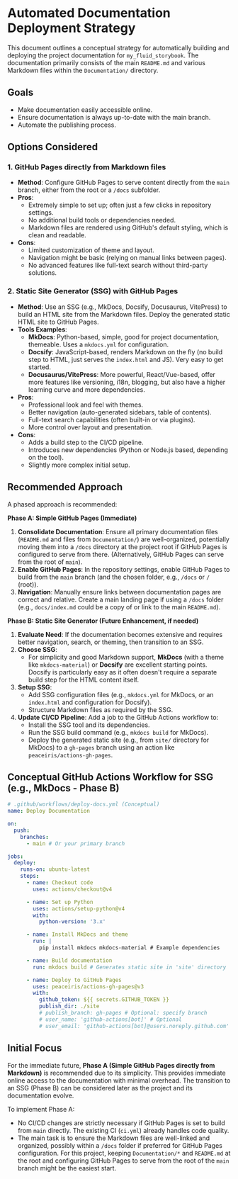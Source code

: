 # Automated Documentation Deployment Strategy

This document outlines a conceptual strategy for automatically building and deploying the project documentation for `my_fluid_storybook`. The documentation primarily consists of the main `README.md` and various Markdown files within the `Documentation/` directory.

## Goals

-   Make documentation easily accessible online.
-   Ensure documentation is always up-to-date with the main branch.
-   Automate the publishing process.

## Options Considered

### 1. GitHub Pages directly from Markdown files
-   **Method**: Configure GitHub Pages to serve content directly from the `main` branch, either from the root or a `/docs` subfolder.
-   **Pros**:
    -   Extremely simple to set up; often just a few clicks in repository settings.
    -   No additional build tools or dependencies needed.
    -   Markdown files are rendered using GitHub's default styling, which is clean and readable.
-   **Cons**:
    -   Limited customization of theme and layout.
    -   Navigation might be basic (relying on manual links between pages).
    -   No advanced features like full-text search without third-party solutions.

### 2. Static Site Generator (SSG) with GitHub Pages
-   **Method**: Use an SSG (e.g., MkDocs, Docsify, Docusaurus, VitePress) to build an HTML site from the Markdown files. Deploy the generated static HTML site to GitHub Pages.
-   **Tools Examples**:
    -   **MkDocs**: Python-based, simple, good for project documentation, themeable. Uses a `mkdocs.yml` for configuration.
    -   **Docsify**: JavaScript-based, renders Markdown on the fly (no build step to HTML, just serves the `index.html` and JS). Very easy to get started.
    -   **Docusaurus/VitePress**: More powerful, React/Vue-based, offer more features like versioning, i18n, blogging, but also have a higher learning curve and more dependencies.
-   **Pros**:
    -   Professional look and feel with themes.
    -   Better navigation (auto-generated sidebars, table of contents).
    -   Full-text search capabilities (often built-in or via plugins).
    -   More control over layout and presentation.
-   **Cons**:
    -   Adds a build step to the CI/CD pipeline.
    -   Introduces new dependencies (Python or Node.js based, depending on the tool).
    -   Slightly more complex initial setup.

## Recommended Approach

A phased approach is recommended:

**Phase A: Simple GitHub Pages (Immediate)**
1.  **Consolidate Documentation**: Ensure all primary documentation files (`README.md` and files from `Documentation/`) are well-organized, potentially moving them into a `/docs` directory at the project root if GitHub Pages is configured to serve from there. (Alternatively, GitHub Pages can serve from the root of `main`).
2.  **Enable GitHub Pages**: In the repository settings, enable GitHub Pages to build from the `main` branch (and the chosen folder, e.g., `/docs` or `/` (root)).
3.  **Navigation**: Manually ensure links between documentation pages are correct and relative. Create a main landing page if using a `/docs` folder (e.g., `docs/index.md` could be a copy of or link to the main `README.md`).

**Phase B: Static Site Generator (Future Enhancement, if needed)**
1.  **Evaluate Need**: If the documentation becomes extensive and requires better navigation, search, or theming, then transition to an SSG.
2.  **Choose SSG**:
    -   For simplicity and good Markdown support, **MkDocs** (with a theme like `mkdocs-material`) or **Docsify** are excellent starting points. Docsify is particularly easy as it often doesn't require a separate build step for the HTML content itself.
3.  **Setup SSG**:
    -   Add SSG configuration files (e.g., `mkdocs.yml` for MkDocs, or an `index.html` and configuration for Docsify).
    -   Structure Markdown files as required by the SSG.
4.  **Update CI/CD Pipeline**: Add a job to the GitHub Actions workflow to:
    -   Install the SSG tool and its dependencies.
    -   Run the SSG build command (e.g., `mkdocs build` for MkDocs).
    -   Deploy the generated static site (e.g., from `site/` directory for MkDocs) to a `gh-pages` branch using an action like `peaceiris/actions-gh-pages`.

## Conceptual GitHub Actions Workflow for SSG (e.g., MkDocs - Phase B)

```yaml
# .github/workflows/deploy-docs.yml (Conceptual)
name: Deploy Documentation

on:
  push:
    branches:
      - main # Or your primary branch

jobs:
  deploy:
    runs-on: ubuntu-latest
    steps:
      - name: Checkout code
        uses: actions/checkout@v4

      - name: Set up Python
        uses: actions/setup-python@v4
        with:
          python-version: '3.x'

      - name: Install MkDocs and theme
        run: |
          pip install mkdocs mkdocs-material # Example dependencies

      - name: Build documentation
        run: mkdocs build # Generates static site in 'site' directory

      - name: Deploy to GitHub Pages
        uses: peaceiris/actions-gh-pages@v3
        with:
          github_token: ${{ secrets.GITHUB_TOKEN }}
          publish_dir: ./site
          # publish_branch: gh-pages # Optional: specify branch
          # user_name: 'github-actions[bot]' # Optional
          # user_email: 'github-actions[bot]@users.noreply.github.com' # Optional
```

## Initial Focus

For the immediate future, **Phase A (Simple GitHub Pages directly from Markdown)** is recommended due to its simplicity. This provides immediate online access to the documentation with minimal overhead. The transition to an SSG (Phase B) can be considered later as the project and its documentation evolve.

To implement Phase A:
- No CI/CD changes are strictly necessary if GitHub Pages is set to build from `main` directly. The existing CI (`ci.yml`) already handles code quality.
- The main task is to ensure the Markdown files are well-linked and organized, possibly within a `/docs` folder if preferred for GitHub Pages configuration. For this project, keeping `Documentation/*` and `README.md` at the root and configuring GitHub Pages to serve from the root of the `main` branch might be the easiest start.
```

